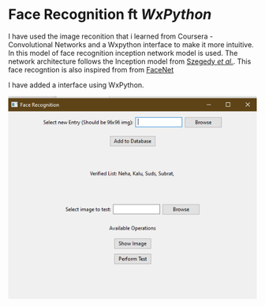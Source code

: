 # Face Recognition ft _WxPython_
I have used the image reconition that i learned from Coursera - Convolutional Networks and a Wxpython interface to make it more intuitive.
In this model of face recognition inception network model is used. The network architecture follows the Inception model from [Szegedy *et al.*](https://arxiv.org/abs/1409.4842). 
This face recogntion is also inspired from from [FaceNet](https://arxiv.org/pdf/1503.03832.pdf)

I have added a interface using WxPython. 

<img src="images/img1.png">
